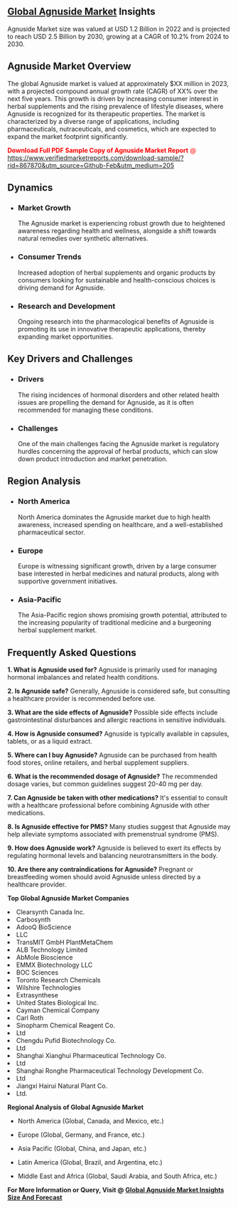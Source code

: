 <h2><a href="https://www.verifiedmarketreports.com/download-sample/?rid=867870&amp;utm_source=Github&amp;utm_medium=205" target="_blank">Global Agnuside Market</a> Insights</h2><p>Agnuside Market size was valued at USD 1.2 Billion in 2022 and is projected to reach USD 2.5 Billion by 2030, growing at a CAGR of 10.2% from 2024 to 2030.</p><p> <h2>Agnuside Market Overview</h2> <p>The global Agnuside market is valued at approximately $XX million in 2023, with a projected compound annual growth rate (CAGR) of XX% over the next five years. This growth is driven by increasing consumer interest in herbal supplements and the rising prevalence of lifestyle diseases, where Agnuside is recognized for its therapeutic properties. The market is characterized by a diverse range of applications, including pharmaceuticals, nutraceuticals, and cosmetics, which are expected to expand the market footprint significantly.</p> <p><p><span class=""><span style="color: #ff0000;"><strong>Download Full PDF Sample Copy of Agnuside Market Report</strong> @ </span><a href="https://www.verifiedmarketreports.com/download-sample/?rid=867870&amp;utm_source=Github-Feb&amp;utm_medium=205" target="_blank">https://www.verifiedmarketreports.com/download-sample/?rid=867870&amp;utm_source=Github-Feb&amp;utm_medium=205</a></span></p></p> <h2>Dynamics</h2> <ul> <li> <h3>Market Growth</h3> The Agnuside market is experiencing robust growth due to heightened awareness regarding health and wellness, alongside a shift towards natural remedies over synthetic alternatives. </li> <li> <h3>Consumer Trends</h3> Increased adoption of herbal supplements and organic products by consumers looking for sustainable and health-conscious choices is driving demand for Agnuside. </li> <li> <h3>Research and Development</h3> Ongoing research into the pharmacological benefits of Agnuside is promoting its use in innovative therapeutic applications, thereby expanding market opportunities. </li> </ul> <h2>Key Drivers and Challenges</h2> <ul> <li> <h3>Drivers</h3> The rising incidences of hormonal disorders and other related health issues are propelling the demand for Agnuside, as it is often recommended for managing these conditions. </li> <li> <h3>Challenges</h3> One of the main challenges facing the Agnuside market is regulatory hurdles concerning the approval of herbal products, which can slow down product introduction and market penetration. </li> </ul> <h2>Region Analysis</h2> <ul> <li> <h3>North America</h3> North America dominates the Agnuside market due to high health awareness, increased spending on healthcare, and a well-established pharmaceutical sector. </li> <li> <h3>Europe</h3> Europe is witnessing significant growth, driven by a large consumer base interested in herbal medicines and natural products, along with supportive government initiatives. </li> <li> <h3>Asia-Pacific</h3> The Asia-Pacific region shows promising growth potential, attributed to the increasing popularity of traditional medicine and a burgeoning herbal supplement market. </li> </ul> <h2>Frequently Asked Questions</h2> <p><strong>1. What is Agnuside used for?</strong> Agnuside is primarily used for managing hormonal imbalances and related health conditions.</p> <p><strong>2. Is Agnuside safe?</strong> Generally, Agnuside is considered safe, but consulting a healthcare provider is recommended before use.</p> <p><strong>3. What are the side effects of Agnuside?</strong> Possible side effects include gastrointestinal disturbances and allergic reactions in sensitive individuals.</p> <p><strong>4. How is Agnuside consumed?</strong> Agnuside is typically available in capsules, tablets, or as a liquid extract.</p> <p><strong>5. Where can I buy Agnuside?</strong> Agnuside can be purchased from health food stores, online retailers, and herbal supplement suppliers.</p> <p><strong>6. What is the recommended dosage of Agnuside?</strong> The recommended dosage varies, but common guidelines suggest 20-40 mg per day.</p> <p><strong>7. Can Agnuside be taken with other medications?</strong> It's essential to consult with a healthcare professional before combining Agnuside with other medications.</p> <p><strong>8. Is Agnuside effective for PMS?</strong> Many studies suggest that Agnuside may help alleviate symptoms associated with premenstrual syndrome (PMS).</p> <p><strong>9. How does Agnuside work?</strong> Agnuside is believed to exert its effects by regulating hormonal levels and balancing neurotransmitters in the body.</p> <p><strong>10. Are there any contraindications for Agnuside?</strong> Pregnant or breastfeeding women should avoid Agnuside unless directed by a healthcare provider.</p> </p><p><strong>Top Global Agnuside Market Companies</strong></p><div data-test-id=""><p><li>Clearsynth Canada Inc.</li><li> Carbosynth</li><li> AdooQ BioScience</li><li> LLC</li><li> TransMIT GmbH PlantMetaChem</li><li> ALB Technology Limited</li><li> AbMole Bioscience</li><li> EMMX Biotechnology LLC</li><li> BOC Sciences</li><li> Toronto Research Chemicals</li><li> Wilshire Technologies</li><li> Extrasynthese</li><li> United States Biological Inc.</li><li> Cayman Chemical Company</li><li> Carl Roth</li><li> Sinopharm Chemical Reagent Co.</li><li> Ltd</li><li> Chengdu Pufid Biotechnology Co.</li><li> Ltd</li><li> Shanghai Xianghui Pharmaceutical Technology Co.</li><li> Ltd</li><li> Shanghai Ronghe Pharmaceutical Technology Development Co.</li><li> Ltd</li><li> Jiangxi Hairui Natural Plant Co.</li><li> Ltd.</li></p><div><strong>Regional Analysis of&nbsp;Global Agnuside Market</strong></div><ul><li dir="ltr"><p dir="ltr">North America&nbsp;(Global, Canada, and Mexico, etc.)</p></li><li dir="ltr"><p dir="ltr">Europe (Global, Germany, and France, etc.)</p></li><li dir="ltr"><p dir="ltr">Asia Pacific&nbsp;(Global, China, and Japan, etc.)</p></li><li dir="ltr"><p dir="ltr">Latin America&nbsp;(Global, Brazil, and Argentina, etc.)</p></li><li dir="ltr">Middle East and Africa&nbsp;(Global, Saudi Arabia, and South Africa, etc.)</li></ul><p><strong>For More Information or Query, Visit @&nbsp;</strong><strong><a href="https://www.verifiedmarketreports.com/product/agnuside-market/?utm_source=Github&amp;utm_medium=205" target="_blank">Global Agnuside Market Insights Size And Forecast</a></strong></p></div>
